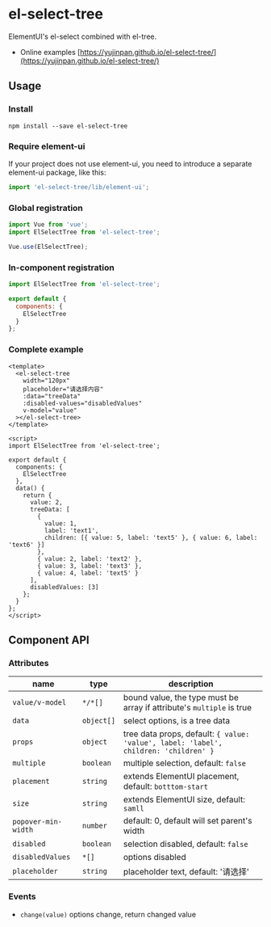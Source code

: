 # el-select-tree

ElementUI's el-select combined with el-tree.

- Online examples [https://yujinpan.github.io/el-select-tree/](https://yujinpan.github.io/el-select-tree/)

## Usage

### Install

```
npm install --save el-select-tree
```

### Require element-ui

If your project does not use element-ui,
you need to introduce a separate element-ui package, like this:

```js
import 'el-select-tree/lib/element-ui';
```

### Global registration

```js
import Vue from 'vue';
import ElSelectTree from 'el-select-tree';

Vue.use(ElSelectTree);
```

### In-component registration

```js
import ElSelectTree from 'el-select-tree';

export default {
  components: {
    ElSelectTree
  }
};
```

### Complete example

```vue
<template>
  <el-select-tree
    width="120px"
    placeholder="请选择内容"
    :data="treeData"
    :disabled-values="disabledValues"
    v-model="value"
  ></el-select-tree>
</template>

<script>
import ElSelectTree from 'el-select-tree';

export default {
  components: {
    ElSelectTree
  },
  data() {
    return {
      value: 2,
      treeData: [
        {
          value: 1,
          label: 'text1',
          children: [{ value: 5, label: 'text5' }, { value: 6, label: 'text6' }]
        },
        { value: 2, label: 'text2' },
        { value: 3, label: 'text3' },
        { value: 4, label: 'text5' }
      ],
      disabledValues: [3]
    };
  }
};
</script>
```

## Component API

### Attributes

| name                | type       | description                                                                          |
| ------------------- | ---------- | ------------------------------------------------------------------------------------ |
| `value/v-model`     | `*/*[]`    | bound value, the type must be array if attribute's `multiple` is true                |
| `data`              | `object[]` | select options, is a tree data                                                       |
| `props`             | `object`   | tree data props, default: `{ value: 'value', label: 'label', children: 'children' }` |
| `multiple`          | `boolean`  | multiple selection, default: `false`                                                 |
| `placement`         | `string`   | extends ElementUI placement, default: `botttom-start`                                |
| `size`              | `string`   | extends ElementUI size, default: `samll`                                             |
| `popover-min-width` | `number`   | default: 0, default will set parent's width                                          |
| `disabled`          | `boolean`  | selection disabled, default: `false`                                                 |
| `disabledValues`    | `*[]`      | options disabled                                                                     |
| `placeholder`       | `string`   | placeholder text, default: '请选择'                                                  |

### Events

- `change(value)` options change, return changed value
